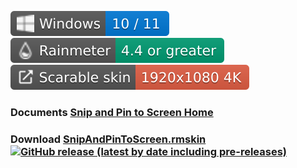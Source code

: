 [![Windows](https://raw.githubusercontent.com/nek7u/Snip-and-Pin-to-Screen/master/w/images/misc/badge-windows10-11.svg)](#) [![Rainmeter](https://raw.githubusercontent.com/nek7u/Snip-and-Pin-to-Screen/main/w/images/misc/badge-rainmeter44gt.svg)](https://www.rainmeter.net/) [![](https://raw.githubusercontent.com/nek7u/Snip-and-Pin-to-Screen/main/w/images/misc/badge-scalableskin.svg)](#) 


### Documents [Snip and Pin to Screen Home](https://github.com/nek7u/Snip-and-Pin-to-Screen/wiki)  
### Download [SnipAndPinToScreen.rmskin](https://github.com/nek7u/Snip-and-Pin-to-Screen/releases/latest/download/SnipAndPinToScreen.rmskin) [![GitHub release (latest by date including pre-releases)](https://img.shields.io/github/v/release/nek7u/Snip-and-Pin-to-Screen?include_prereleases&label=Snip%20and%20Pin%20to%20Screen&style=social)](https://github.com/nek7u/Snip-and-Pin-to-Screen/releases/latest/download/SnipAndPinToScreen.rmskin) 
